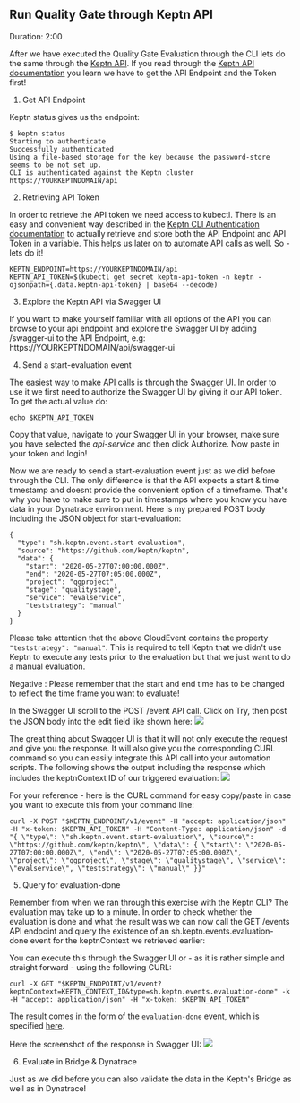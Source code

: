 ## Run Quality Gate through Keptn API
Duration: 2:00

After we have executed the Quality Gate Evaluation through the CLI lets do the same through the [Keptn API](https://keptn.sh/docs/0.12.x/reference/api/).
If you read through the [Keptn API documentation](https://keptn.sh/docs/0.12.x/reference/api/) you learn we have to get the API Endpoint and the Token first!

1. Get API Endpoint

Keptn status gives us the endpoint:

```
$ keptn status
Starting to authenticate
Successfully authenticated
Using a file-based storage for the key because the password-store seems to be not set up.      
CLI is authenticated against the Keptn cluster https://YOURKEPTNDOMAIN/api
```

2. Retrieving API Token

In order to retrieve the API token we need access to kubectl. There is an easy and convenient way described in the [Keptn CLI Authentication documentation](https://keptn.sh/docs/0.6.0/reference/cli/#authentication) to actually retrieve and store both the API Endpoint and API Token in a variable. This helps us later on to automate API calls as well. So - lets do it!
```
KEPTN_ENDPOINT=https://YOURKEPTNDOMAIN/api
KEPTN_API_TOKEN=$(kubectl get secret keptn-api-token -n keptn -ojsonpath={.data.keptn-api-token} | base64 --decode)
```

3. Explore the Keptn API via Swagger UI

If you want to make yourself familiar with all options of the API you can browse to your api endpoint and explore the Swagger UI by adding /swagger-ui to the API Endpoint, e.g: https://YOURKEPTNDOMAIN/api/swagger-ui

4. Send a start-evaluation event

The easiest way to make API calls is through the Swagger UI. In order to use it we first need to authorize the Swagger UI by giving it our API token. To get the actual value do:
```
echo $KEPTN_API_TOKEN
```

Copy that value, navigate to your Swagger UI in your browser, make sure you have selected the *api-service* and then click Authorize. Now paste in your token and login!

Now we are ready to send a start-evaluation event just as we did before through the CLI. The only difference is that the API expects a start & time timestamp and doesnt provide the convenient option of a timeframe. That's why you have to make sure to put in timestamps where you know you have data in your Dynatrace environment. Here is my prepared POST body including the JSON object for start-evaluation:

```
{
  "type": "sh.keptn.event.start-evaluation",
  "source": "https://github.com/keptn/keptn",
  "data": {
    "start": "2020-05-27T07:00:00.000Z",
    "end": "2020-05-27T07:05:00.000Z",
    "project": "qgproject",
    "stage": "qualitystage",
    "service": "evalservice",
    "teststrategy": "manual"
  }
}
```

Please take attention that the above CloudEvent contains the property `"teststrategy": "manual"`. This is required to tell Keptn that we didn't use Keptn to execute any tests prior to the evaluation but that we just want to do a manual evaluation.  

Negative
: Please remember that the start and end time has to be changed to reflect the time frame you want to evaluate!

In the Swagger UI scroll to the POST /event API call. Click on Try, then post the JSON body into the edit field like shown here:
![](./assets/dynatrace_qualitygates/swagger_postevent_startevaluation.png)

The great thing about Swagger UI is that it will not only execute the request and give you the response. It will also give you the corresponding CURL command so you can easily integrate this API call into your automation scripts. The following shows the output including the response which includes the keptnContext ID of our triggered evaluation:
![](./assets/dynatrace_qualitygates/swagger_postevent_startevaluation_response.png)

For your reference - here is the CURL command for easy copy/paste in case you want to execute this from your command line:
```
curl -X POST "$KEPTN_ENDPOINT/v1/event" -H "accept: application/json" -H "x-token: $KEPTN_API_TOKEN" -H "Content-Type: application/json" -d "{ \"type\": \"sh.keptn.event.start-evaluation\", \"source\": \"https://github.com/keptn/keptn\", \"data\": { \"start\": \"2020-05-27T07:00:00.000Z\", \"end\": \"2020-05-27T07:05:00.000Z\", \"project\": \"qgproject\", \"stage\": \"qualitystage\", \"service\": \"evalservice\", \"teststrategy\": \"manual\" }}"
```

5. Query for evaluation-done

Remember from when we ran through this exercise with the Keptn CLI? The evaluation may take up to a minute. In order to check whether the evaluation is done and what the result was we can now call the GET /events API endpoint and query the existence of an sh.keptn.events.evaluation-done event for the keptnContext we retrieved earlier:

You can execute this through the Swagger UI or - as it is rather simple and straight forward - using the following CURL:

```
curl -X GET "$KEPTN_ENDPOINT/v1/event?keptnContext=KEPTN_CONTEXT_ID&type=sh.keptn.events.evaluation-done" -k -H "accept: application/json" -H "x-token: $KEPTN_API_TOKEN"
```

The result comes in the form of the `evaluation-done` event, which is specified [here](https://github.com/keptn/spec/blob/0.1.3/cloudevents.md#evaluation-done).

Here the screenshot of the response in Swagger UI:
![](./assets/dynatrace_qualitygates/swagger_getevent_response.png)

6. Evaluate in Bridge & Dynatrace

Just as we did before you can also validate the data in the Keptn's Bridge as well as in Dynatrace!
